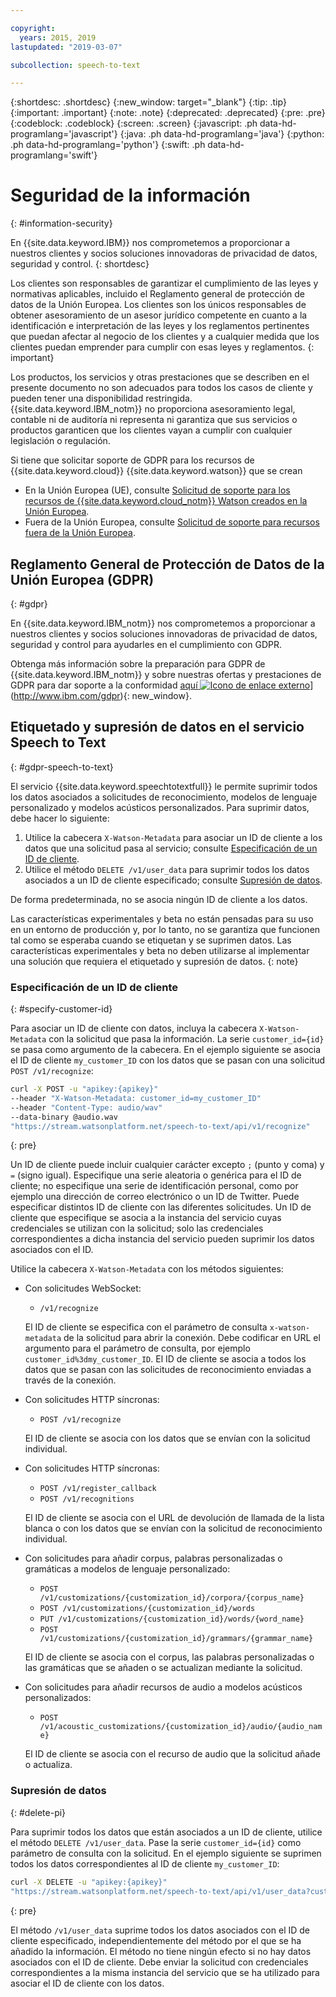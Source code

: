 ```yaml
---

copyright:
  years: 2015, 2019
lastupdated: "2019-03-07"

subcollection: speech-to-text

---
```


{:shortdesc: .shortdesc}
{:new_window: target="_blank"}
{:tip: .tip}
{:important: .important}
{:note: .note}
{:deprecated: .deprecated}
{:pre: .pre}
{:codeblock: .codeblock}
{:screen: .screen}
{:javascript: .ph data-hd-programlang='javascript'}
{:java: .ph data-hd-programlang='java'}
{:python: .ph data-hd-programlang='python'}
{:swift: .ph data-hd-programlang='swift'}

# Seguridad de la información
{: #information-security}

En {{site.data.keyword.IBM}} nos comprometemos a proporcionar a nuestros clientes y socios soluciones innovadoras de privacidad de datos, seguridad y control.
{: shortdesc}

Los clientes son responsables de garantizar el cumplimiento de las leyes y normativas aplicables, incluido el Reglamento general de protección de datos de la Unión Europea. Los clientes son los únicos responsables de obtener asesoramiento de un asesor jurídico competente en cuanto a la identificación e interpretación de las leyes y los reglamentos pertinentes que puedan afectar al negocio de los clientes y a cualquier medida que los clientes puedan emprender para cumplir con esas leyes y reglamentos.
{: important}

Los productos, los servicios y otras prestaciones que se describen en el presente documento no son adecuados para todos los casos de cliente y pueden tener una disponibilidad restringida. {{site.data.keyword.IBM_notm}} no proporciona asesoramiento legal, contable ni de auditoría ni representa ni garantiza que sus servicios o productos garanticen que los clientes vayan a cumplir con cualquier legislación o regulación.

Si tiene que solicitar soporte de GDPR para los recursos de {{site.data.keyword.cloud}} {{site.data.keyword.watson}} que se crean

-   En la Unión Europea (UE), consulte [Solicitud de soporte para los recursos de {{site.data.keyword.cloud_notm}} Watson creados en la Unión Europea](/docs/services/watson/getting-started-gdpr-sar.html#request-EU).
-   Fuera de la Unión Europea, consulte [Solicitud de soporte para recursos fuera de la Unión Europea](/docs/services/watson/getting-started-gdpr-sar.html#request-non-EU).

## Reglamento General de Protección de Datos de la Unión Europea (GDPR)
{: #gdpr}

En {{site.data.keyword.IBM_notm}} nos comprometemos a proporcionar a nuestros clientes y socios soluciones innovadoras de privacidad de datos, seguridad y control para ayudarles en el cumplimiento con GDPR.

Obtenga más información sobre la preparación para GDPR de {{site.data.keyword.IBM_notm}} y sobre nuestras ofertas y prestaciones de GDPR para dar soporte a la conformidad [aquí ![Icono de enlace externo](../../icons/launch-glyph.svg "Icono de enlace externo")](../../icons/launch-glyph.svg "Icono de enlace externo")](http://www.ibm.com/gdpr){: new_window}.

## Etiquetado y supresión de datos en el servicio Speech to Text
{: #gdpr-speech-to-text}

El servicio {{site.data.keyword.speechtotextfull}} le permite suprimir todos los datos asociados a solicitudes de reconocimiento, modelos de lenguaje personalizado y modelos acústicos personalizados. Para suprimir datos, debe hacer lo siguiente:

1.  Utilice la cabecera `X-Watson-Metadata` para asociar un ID de cliente a los datos que una solicitud pasa al servicio; consulte [Especificación de un ID de cliente](#specify-customer-id).
1.  Utilice el método `DELETE /v1/user_data` para suprimir todos los datos asociados a un ID de cliente especificado; consulte [Supresión de datos](#delete-pi).

De forma predeterminada, no se asocia ningún ID de cliente a los datos.

Las características experimentales y beta no están pensadas para su uso en un entorno de producción y, por lo tanto, no se garantiza que funcionen tal como se esperaba cuando se etiquetan y se suprimen datos. Las características experimentales y beta no deben utilizarse al implementar una solución que requiera el etiquetado y supresión de datos.
{: note}

### Especificación de un ID de cliente
{: #specify-customer-id}

Para asociar un ID de cliente con datos, incluya la cabecera `X-Watson-Metadata` con la solicitud que pasa la información. La serie `customer_id={id}` se pasa como argumento de la cabecera. En el ejemplo siguiente se asocia el ID de cliente `my_customer_ID` con los datos que se pasan con una solicitud `POST /v1/recognize`:

```bash
curl -X POST -u "apikey:{apikey}"
--header "X-Watson-Metadata: customer_id=my_customer_ID"
--header "Content-Type: audio/wav"
--data-binary @audio.wav
"https://stream.watsonplatform.net/speech-to-text/api/v1/recognize"
```
{: pre}

Un ID de cliente puede incluir cualquier carácter excepto `;` (punto y coma) y `=` (signo igual). Especifique una serie aleatoria o genérica para el ID de cliente; no especifique una serie de identificación personal, como por ejemplo una dirección de correo electrónico o un ID de Twitter. Puede especificar distintos ID de cliente con las diferentes solicitudes. Un ID de cliente que especifique se asocia a la instancia del servicio cuyas credenciales se utilizan con la solicitud; solo las credenciales correspondientes a dicha instancia del servicio pueden suprimir los datos asociados con el ID.

Utilice la cabecera `X-Watson-Metadata` con los métodos siguientes:

-   Con solicitudes WebSocket:
    -   `/v1/recognize`

    El ID de cliente se especifica con el parámetro de consulta `x-watson-metadata` de la solicitud para abrir la conexión. Debe codificar en URL el argumento para el parámetro de consulta, por ejemplo `customer_id%3dmy_customer_ID`. El ID de cliente se asocia a todos los datos que se pasan con las solicitudes de reconocimiento enviadas a través de la conexión.
-   Con solicitudes HTTP síncronas:
    -   `POST /v1/recognize`

    El ID de cliente se asocia con los datos que se envían con la solicitud individual.
-   Con solicitudes HTTP síncronas:
    -   `POST /v1/register_callback`
    -   `POST /v1/recognitions`

    El ID de cliente se asocia con el URL de devolución de llamada de la lista blanca o con los datos que se envían con la solicitud de reconocimiento individual.
-   Con solicitudes para añadir corpus, palabras personalizadas o gramáticas a modelos de lenguaje personalizado:
    -   `POST /v1/customizations/{customization_id}/corpora/{corpus_name}`
    -   `POST /v1/customizations/{customization_id}/words`
    -   `PUT /v1/customizations/{customization_id}/words/{word_name}`
    -   `POST /v1/customizations/{customization_id}/grammars/{grammar_name}`

    El ID de cliente se asocia con el corpus, las palabras personalizadas o las gramáticas que se añaden o se actualizan mediante la solicitud.
-   Con solicitudes para añadir recursos de audio a modelos acústicos personalizados:
    -   `POST /v1/acoustic_customizations/{customization_id}/audio/{audio_name}`

    El ID de cliente se asocia con el recurso de audio que la solicitud añade o actualiza.

### Supresión de datos
{: #delete-pi}

Para suprimir todos los datos que están asociados a un ID de cliente, utilice el método `DELETE /v1/user_data`. Pase la serie `customer_id={id}` como parámetro de consulta con la solicitud. En el ejemplo siguiente se suprimen todos los datos correspondientes al ID de cliente `my_customer_ID`:

```bash
curl -X DELETE -u "apikey:{apikey}"
"https://stream.watsonplatform.net/speech-to-text/api/v1/user_data?customer_id=my_customer_ID"
```
{: pre}

El método `/v1/user_data` suprime todos los datos asociados con el ID de cliente especificado, independientemente del método por el que se ha añadido la información. El método no tiene ningún efecto si no hay datos asociados con el ID de cliente. Debe enviar la solicitud con credenciales correspondientes a la misma instancia del servicio que se ha utilizado para asociar el ID de cliente con los datos.
